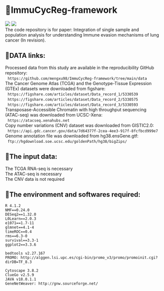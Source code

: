 # &#x1F4D7;ImmuCycReg-framework
<img src="https://img.shields.io/badge/-R-green"/> <img src="https://img.shields.io/eclipse-marketplace/last-update/mengxu98?style=flat-square"/><br/>
The code repository is for paper: Integration of single sample and population analysis for understanding Immune evasion mechanisms of lung cancer (In revision).<br/>
## &#x1F539;DATA links:
  Processed data from this study are available in the reproducibility GitHub repository:<br/>
    &nbsp;&nbsp;`https://github.com/mengxu98/ImmuCycReg-framework/tree/main/data`<br/>
  The Cancer Genome Atlas (TCGA) and the Genotype-Tissue Expression (GTEx) datasets were downloaded from figshare:<br/>
    &nbsp;&nbsp;`https://figshare.com/articles/dataset/Data_record_1/5330539`<br/>
    &nbsp;&nbsp;`https://figshare.com/articles/dataset/Data_record_2/5330575`<br/>
    &nbsp;&nbsp;`https://figshare.com/articles/dataset/Data_record_3/5330593`<br/>
  Transposase-Accessible Chromatin with high throughput sequencing (ATAC-seq) was downloaded from UCSC-Xena:<br/>
    &nbsp;&nbsp;`https://atacseq.xenahubs.net`<br/>
  Copy number variations (CNV) dataset was downloaded from GISTIC2.0:<br/>
    &nbsp;&nbsp;`https://api.gdc.cancer.gov/data/7d64377f-2cea-4ee3-917f-8fcfbcd999e7`<br/>
  Genome annotation file was downloaded from hg38.ensGene.gtf:<br/>
    &nbsp;&nbsp;`ftp://hgdownload.soe.ucsc.edu/goldenPath/hg38/bigZips/`<br/>
## &#x1F539;The input data:
  The TCGA RNA-seq is necessary<br/>
  The ATAC-seq is necessary<br/>
  The CNV data is not required<br/>
## &#x1F539;The environment and softwares required:
    R 4.1.2
    NMF==0.24.0
    DESeq2==1.32.0
    L0Learn==2.0.3
    e1071==1.7-11
    glmnet==4.1-4
    timeROC==0.4
    rms==6.3-0
    survival==3.3-1
    ggplot2==3.3.6
    
    bedtools v2.27.167
    PROMO: http://alggen.lsi.upc.es/cgi-bin/promo_v3/promo/promoinit.cgi?dirDB=TF_8.3

    Cytoscape 3.8.2
    ClueGo v2.5.9
    JAVA v18.0.1.1
    GeneNetWeaver: http://gnw.sourceforge.net/
<!--
## If you encounter any problems when use these code, please contact me by Wechat or QQ: 
Wechat: <img src="https://github.com/mengxu98/scGRN-L0/blob/master/contact/Wechat.jpg" width="100" height="100" alt="Wechat"/> QQ: <img src="https://github.com/mengxu98/scGRN-L0/blob/master/contact/QQ.PNG" width="100" height="100" alt="QQ"/><br/>
-->
